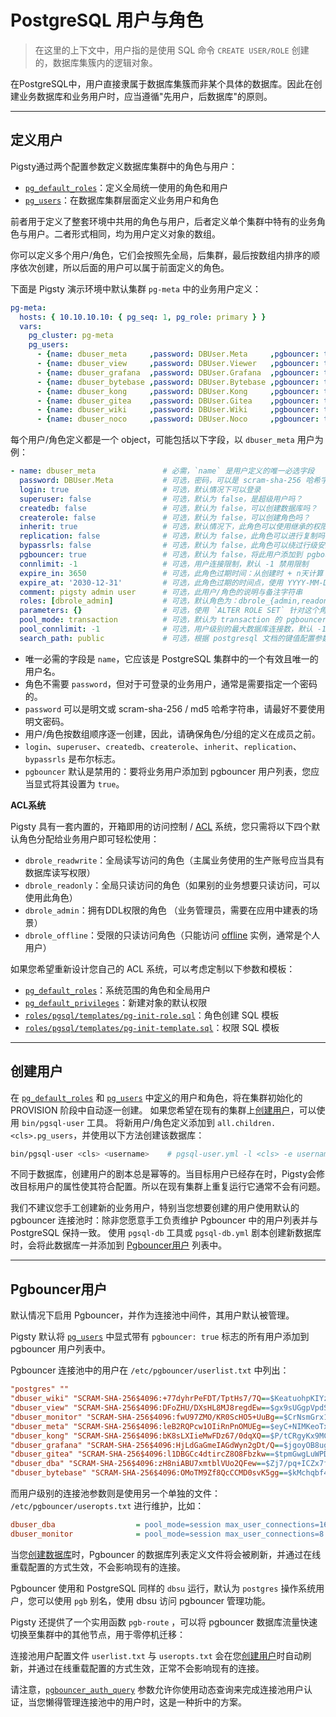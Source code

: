 # PostgreSQL 用户与角色

> 在这里的上下文中，用户指的是使用 SQL 命令 `CREATE USER/ROLE` 创建的，数据库集簇内的逻辑对象。

在PostgreSQL中，用户直接隶属于数据库集簇而非某个具体的数据库。因此在创建业务数据库和业务用户时，应当遵循"先用户，后数据库"的原则。


----------------

## 定义用户

Pigsty通过两个配置参数定义数据库集群中的角色与用户：

- [`pg_default_roles`](PARAM#pg_default_roles)：定义全局统一使用的角色和用户
- [`pg_users`](PARAM#pg_users)：在数据库集群层面定义业务用户和角色

前者用于定义了整套环境中共用的角色与用户，后者定义单个集群中特有的业务角色与用户。二者形式相同，均为用户定义对象的数组。

你可以定义多个用户/角色，它们会按照先全局，后集群，最后按数组内排序的顺序依次创建，所以后面的用户可以属于前面定义的角色。

下面是 Pigsty 演示环境中默认集群 `pg-meta` 中的业务用户定义：

```yaml
pg-meta:
  hosts: { 10.10.10.10: { pg_seq: 1, pg_role: primary } }
  vars:
    pg_cluster: pg-meta
    pg_users:
      - {name: dbuser_meta     ,password: DBUser.Meta     ,pgbouncer: true ,roles: [dbrole_admin]    ,comment: pigsty admin user }
      - {name: dbuser_view     ,password: DBUser.Viewer   ,pgbouncer: true ,roles: [dbrole_readonly] ,comment: read-only viewer for meta database }
      - {name: dbuser_grafana  ,password: DBUser.Grafana  ,pgbouncer: true ,roles: [dbrole_admin]    ,comment: admin user for grafana database    }
      - {name: dbuser_bytebase ,password: DBUser.Bytebase ,pgbouncer: true ,roles: [dbrole_admin]    ,comment: admin user for bytebase database   }
      - {name: dbuser_kong     ,password: DBUser.Kong     ,pgbouncer: true ,roles: [dbrole_admin]    ,comment: admin user for kong api gateway    }
      - {name: dbuser_gitea    ,password: DBUser.Gitea    ,pgbouncer: true ,roles: [dbrole_admin]    ,comment: admin user for gitea service       }
      - {name: dbuser_wiki     ,password: DBUser.Wiki     ,pgbouncer: true ,roles: [dbrole_admin]    ,comment: admin user for wiki.js service     }
      - {name: dbuser_noco     ,password: DBUser.Noco     ,pgbouncer: true ,roles: [dbrole_admin]    ,comment: admin user for nocodb service      }
```

每个用户/角色定义都是一个 object，可能包括以下字段，以 `dbuser_meta` 用户为例：

```yaml
- name: dbuser_meta               # 必需，`name` 是用户定义的唯一必选字段
  password: DBUser.Meta           # 可选，密码，可以是 scram-sha-256 哈希字符串或明文
  login: true                     # 可选，默认情况下可以登录
  superuser: false                # 可选，默认为 false，是超级用户吗？
  createdb: false                 # 可选，默认为 false，可以创建数据库吗？
  createrole: false               # 可选，默认为 false，可以创建角色吗？
  inherit: true                   # 可选，默认情况下，此角色可以使用继承的权限吗？
  replication: false              # 可选，默认为 false，此角色可以进行复制吗？
  bypassrls: false                # 可选，默认为 false，此角色可以绕过行级安全吗？
  pgbouncer: true                 # 可选，默认为 false，将此用户添加到 pgbouncer 用户列表吗？（使用连接池的生产用户应该显式定义为 true）
  connlimit: -1                   # 可选，用户连接限制，默认 -1 禁用限制
  expire_in: 3650                 # 可选，此角色过期时间：从创建时 + n天计算（优先级比 expire_at 更高）
  expire_at: '2030-12-31'         # 可选，此角色过期的时间点，使用 YYYY-MM-DD 格式的字符串指定一个特定日期（优先级没 expire_in 高）
  comment: pigsty admin user      # 可选，此用户/角色的说明与备注字符串
  roles: [dbrole_admin]           # 可选，默认角色为：dbrole_{admin,readonly,readwrite,offline}
  parameters: {}                  # 可选，使用 `ALTER ROLE SET` 针对这个角色，配置角色级的数据库参数
  pool_mode: transaction          # 可选，默认为 transaction 的 pgbouncer 池模式，用户级别
  pool_connlimit: -1              # 可选，用户级别的最大数据库连接数，默认 -1 禁用限制
  search_path: public             # 可选，根据 postgresql 文档的键值配置参数（例如：使用 pigsty 作为默认 search_path）
```

- 唯一必需的字段是 `name`，它应该是 PostgreSQL 集群中的一个有效且唯一的用户名。
- 角色不需要 `password`，但对于可登录的业务用户，通常是需要指定一个密码的。
- `password` 可以是明文或 scram-sha-256 / md5 哈希字符串，请最好不要使用明文密码。
- 用户/角色按数组顺序逐一创建，因此，请确保角色/分组的定义在成员之前。
- `login`、`superuser`、`createdb`、`createrole`、`inherit`、`replication`、`bypassrls` 是布尔标志。
- `pgbouncer` 默认是禁用的：要将业务用户添加到 pgbouncer 用户列表，您应当显式将其设置为 `true`。 

**ACL系统**

Pigsty 具有一套内置的，开箱即用的访问控制 / [ACL](PGSQL-ACL#默认角色) 系统，您只需将以下四个默认角色分配给业务用户即可轻松使用：

- `dbrole_readwrite`：全局读写访问的角色（主属业务使用的生产账号应当具有数据库读写权限）
- `dbrole_readonly`：全局只读访问的角色（如果别的业务想要只读访问，可以使用此角色）
- `dbrole_admin`：拥有DDL权限的角色 （业务管理员，需要在应用中建表的场景）
- `dbrole_offline`：受限的只读访问角色（只能访问 [offline](PGSQL-CONF#离线从库) 实例，通常是个人用户）

如果您希望重新设计您自己的 ACL 系统，可以考虑定制以下参数和模板：

- [`pg_default_roles`](PARAM#pg_default_roles)：系统范围的角色和全局用户
- [`pg_default_privileges`](PARAM#pg_default_privileges)：新建对象的默认权限
- [`roles/pgsql/templates/pg-init-role.sql`](https://github.com/Vonng/pigsty/blob/master/roles/pgsql/templates/pg-init-role.sql)：角色创建 SQL 模板
- [`roles/pgsql/templates/pg-init-template.sql`](https://github.com/Vonng/pigsty/blob/master/roles/pgsql/templates/pg-init-template.sql)：权限 SQL 模板



----------------

## 创建用户

在 [`pg_default_roles`](PARAM#pg_default_roles) 和 [`pg_users`](PARAM#pg_users) 中[定义](#定义用户)的用户和角色，将在集群初始化的 PROVISION 阶段中自动逐一创建。
如果您希望在现有的集群上[创建用户](PGSQL-ADMIN#创建用户)，可以使用 `bin/pgsql-user` 工具。
将新用户/角色定义添加到 `all.children.<cls>.pg_users`，并使用以下方法创建该数据库：

```bash
bin/pgsql-user <cls> <username>    # pgsql-user.yml -l <cls> -e username=<username>
```

不同于数据库，创建用户的剧本总是幂等的。当目标用户已经存在时，Pigsty会修改目标用户的属性使其符合配置。所以在现有集群上重复运行它通常不会有问题。

我们不建议您手工创建新的业务用户，特别当您想要创建的用户使用默认的 pgbouncer 连接池时：除非您愿意手工负责维护 Pgbouncer 中的用户列表并与 PostgreSQL 保持一致。
使用 `pgsql-db` 工具或 `pgsql-db.yml` 剧本创建新数据库时，会将此数据库一并添加到  [Pgbouncer用户](#pgbouncer用户) 列表中。



----------------

## Pgbouncer用户

默认情况下启用 Pgbouncer，并作为连接池中间件，其用户默认被管理。

Pigsty 默认将 [`pg_users`](PARAM#pg_users) 中显式带有 `pgbouncer: true` 标志的所有用户添加到 pgbouncer 用户列表中。

Pgbouncer 连接池中的用户在 `/etc/pgbouncer/userlist.txt` 中列出：

```ini
"postgres" ""
"dbuser_wiki" "SCRAM-SHA-256$4096:+77dyhrPeFDT/TptHs7/7Q==$KeatuohpKIYzHPCt/tqBu85vI11o9mar/by0hHYM2W8=:X9gig4JtjoS8Y/o1vQsIX/gY1Fns8ynTXkbWOjUfbRQ="
"dbuser_view" "SCRAM-SHA-256$4096:DFoZHU/DXsHL8MJ8regdEw==$gx9sUGgpVpdSM4o6A2R9PKAUkAsRPLhLoBDLBUYtKS0=:MujSgKe6rxcIUMv4GnyXJmV0YNbf39uFRZv724+X1FE="
"dbuser_monitor" "SCRAM-SHA-256$4096:fwU97ZMO/KR0ScHO5+UuBg==$CrNsmGrx1DkIGrtrD1Wjexb/aygzqQdirTO1oBZROPY=:L8+dJ+fqlMQh7y4PmVR/gbAOvYWOr+KINjeMZ8LlFww="
"dbuser_meta" "SCRAM-SHA-256$4096:leB2RQPcw1OIiRnPnOMUEg==$eyC+NIMKeoTxshJu314+BmbMFpCcspzI3UFZ1RYfNyU=:fJgXcykVPvOfro2MWNkl5q38oz21nSl1dTtM65uYR1Q="
"dbuser_kong" "SCRAM-SHA-256$4096:bK8sLXIieMwFDz67/0dqXQ==$P/tCRgyKx9MC9LH3ErnKsnlOqgNd/nn2RyvThyiK6e4=:CDM8QZNHBdPf97ztusgnE7olaKDNHBN0WeAbP/nzu5A="
"dbuser_grafana" "SCRAM-SHA-256$4096:HjLdGaGmeIAGdWyn2gDt/Q==$jgoyOB8ugoce+Wqjr0EwFf8NaIEMtiTuQTg1iEJs9BM=:ed4HUFqLyB4YpRr+y25FBT7KnlFDnan6JPVT9imxzA4="
"dbuser_gitea" "SCRAM-SHA-256$4096:l1DBGCc4dtircZ8O8Fbzkw==$tpmGwgLuWPDog8IEKdsaDGtiPAxD16z09slvu+rHE74=:pYuFOSDuWSofpD9OZhG7oWvyAR0PQjJBffgHZLpLHds="
"dbuser_dba" "SCRAM-SHA-256$4096:zH8niABU7xmtblVUo2QFew==$Zj7/pq+ICZx7fDcXikiN7GLqkKFA+X5NsvAX6CMshF0=:pqevR2WpizjRecPIQjMZOm+Ap+x0kgPL2Iv5zHZs0+g="
"dbuser_bytebase" "SCRAM-SHA-256$4096:OMoTM9Zf8QcCCMD0svK5gg==$kMchqbf4iLK1U67pVOfGrERa/fY818AwqfBPhsTShNQ=:6HqWteN+AadrUnrgC0byr5A72noqnPugItQjOLFw0Wk="
```

而用户级别的连接池参数则是使用另一个单独的文件： `/etc/pgbouncer/useropts.txt` 进行维护，比如：

```ini
dbuser_dba                  = pool_mode=session max_user_connections=16
dbuser_monitor              = pool_mode=session max_user_connections=8
```

当您[创建数据库](#创建数据库)时，Pgbouncer 的数据库列表定义文件将会被刷新，并通过在线重载配置的方式生效，不会影响现有的连接。

Pgbouncer 使用和 PostgreSQL 同样的 `dbsu` 运行，默认为 `postgres` 操作系统用户，您可以使用 `pgb` 别名，使用 dbsu 访问 pgbouncer 管理功能。

Pigsty 还提供了一个实用函数 `pgb-route` ，可以将 pgbouncer 数据库流量快速切换至集群中的其他节点，用于零停机迁移：

连接池用户配置文件 `userlist.txt` 与 `useropts.txt` 会在您[创建用户](#创建用户)时自动刷新，并通过在线重载配置的方式生效，正常不会影响现有的连接。

请注意，[`pgbouncer_auth_query`](PARAM#pgbouncer_auth_query) 参数允许你使用动态查询来完成连接池用户认证，当您懒得管理连接池中的用户时，这是一种折中的方案。

